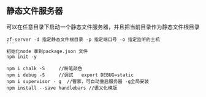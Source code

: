 ## 静态文件服务器
可以在任意目录下启动一个静态文件服务器，并且把当前目录作为静态文件根目录
````
zf-server -d 指定静态文件根目录 -p 指定端口号 -o 指定监听的主机
```
初始化node 拿到package.json 文件
npm init -y

npm i chalk -S     //粉笔颜色
npm i debug -S     //调试   export DEBUG=static
npm i supervisor - g  //管家，可自动重启服务器 -g全局安装
npm install --save handlebars //语义化模版